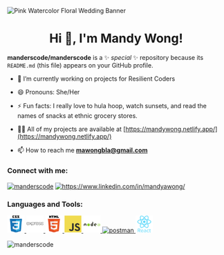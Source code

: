 ![Pink Watercolor Floral Wedding Banner](https://user-images.githubusercontent.com/102008028/169945402-b3017738-b6d0-4e81-a816-fbee053813bb.jpg)

<h1 align="center">Hi 👋, I'm Mandy Wong!</h1>


**manderscode/manderscode** is a ✨ _special_ ✨ repository because its `README.md` (this file) appears on your GitHub profile.

- 🔭 I’m currently working on projects for Resilient Coders
- 😄 Pronouns: She/Her
- ⚡ Fun facts: I really love to hula hoop, watch sunsets, and read the names of snacks at ethnic grocery stores.

- 👨‍💻 All of my projects are available at [https://mandywong.netlify.app/](https://mandywong.netlify.app/)

- 📫 How to reach me **mawongbla@gmail.com**

<h3 align="left">Connect with me:</h3>
<p align="left">
<a href="https://twitter.com/manderscode" target="blank"><img align="center" src="https://raw.githubusercontent.com/rahuldkjain/github-profile-readme-generator/master/src/images/icons/Social/twitter.svg" alt="manderscode" height="30" width="40" /></a>
<a href="https://linkedin.com/in/https://www.linkedin.com/in/mandyawong/" target="blank"><img align="center" src="https://raw.githubusercontent.com/rahuldkjain/github-profile-readme-generator/master/src/images/icons/Social/linked-in-alt.svg" alt="https://www.linkedin.com/in/mandyawong/" height="30" width="40" /></a>
</p>

<h3 align="left">Languages and Tools:</h3>
<p align="left"> <a href="https://www.w3schools.com/css/" target="_blank" rel="noreferrer"> <img src="https://raw.githubusercontent.com/devicons/devicon/master/icons/css3/css3-original-wordmark.svg" alt="css3" width="40" height="40"/> </a> <a href="https://expressjs.com" target="_blank" rel="noreferrer"> <img src="https://raw.githubusercontent.com/devicons/devicon/master/icons/express/express-original-wordmark.svg" alt="express" width="40" height="40"/> </a> <a href="https://www.w3.org/html/" target="_blank" rel="noreferrer"> <img src="https://raw.githubusercontent.com/devicons/devicon/master/icons/html5/html5-original-wordmark.svg" alt="html5" width="40" height="40"/> </a> <a href="https://developer.mozilla.org/en-US/docs/Web/JavaScript" target="_blank" rel="noreferrer"> <img src="https://raw.githubusercontent.com/devicons/devicon/master/icons/javascript/javascript-original.svg" alt="javascript" width="40" height="40"/> </a> <a href="https://nodejs.org" target="_blank" rel="noreferrer"> <img src="https://raw.githubusercontent.com/devicons/devicon/master/icons/nodejs/nodejs-original-wordmark.svg" alt="nodejs" width="40" height="40"/> </a> <a href="https://postman.com" target="_blank" rel="noreferrer"> <img src="https://www.vectorlogo.zone/logos/getpostman/getpostman-icon.svg" alt="postman" width="40" height="40"/> </a> <a href="https://reactjs.org/" target="_blank" rel="noreferrer"> <img src="https://raw.githubusercontent.com/devicons/devicon/master/icons/react/react-original-wordmark.svg" alt="react" width="40" height="40"/> </a> </p>

<p><img align="center" src="https://github-readme-streak-stats.herokuapp.com/?user=manderscode&" alt="manderscode" /></p>

